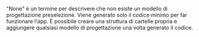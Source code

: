 ﻿"None" è un termine per descrivere che non esiste un modello di progettazione preselezione. Viene generato solo il codice minimo per far funzionare l'app. È possibile creare una struttura di cartelle propria e aggiungere qualsiasi modello di progettazione una volta generato il codice.

